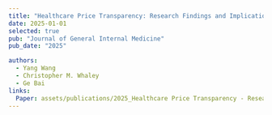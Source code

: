 ```yaml
---
title: "Healthcare Price Transparency: Research Findings and Implications for Policy and Practice"
date: 2025-01-01
selected: true
pub: "Journal of General Internal Medicine"
pub_date: "2025"

authors:
  - Yang Wang
  - Christopher M. Whaley
  - Ge Bai
links:
  Paper: assets/publications/2025_Healthcare Price Transparency - Research Findings and Implications for Policy and Practice.pdf
---
```

